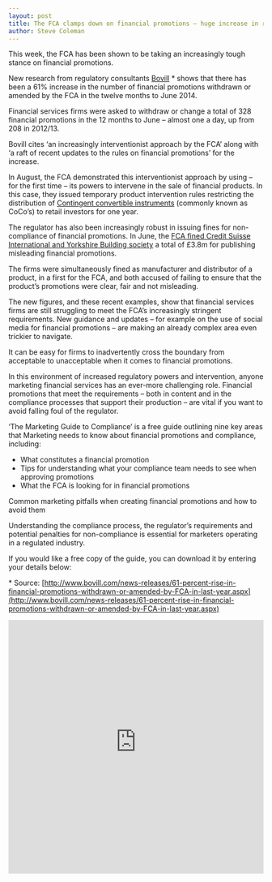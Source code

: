 ```yaml
---
layout: post
title: The FCA clamps down on financial promotions – huge increase in regulator’s interventions 
author: Steve Coleman
---
```

This week, the FCA has been shown to be taking an increasingly tough stance on
financial promotions.

New research from regulatory consultants
[Bovill](http://www.bovill.com/news-releases/61-percent-rise-in-financial-promotions-withdrawn-or-amended-by-FCA-in-last-year.aspx)
\* shows that there has been a 61% increase in the number of financial
promotions withdrawn or amended by the FCA in the twelve months to June 2014.

Financial services firms were asked to withdraw or change a total of 328
financial promotions in the 12 months to June – almost one a day, up from 208
in 2012/13.

Bovill cites ‘an increasingly interventionist approach by the FCA’ along with
‘a raft of recent updates to the rules on financial promotions’ for the
increase.

In August, the FCA demonstrated this interventionist approach by using – for
the first time – its powers to intervene in the sale of financial products. In
this case, they issued temporary product intervention rules restricting the
distribution of 
[Contingent convertible instruments](http://www.fca.org.uk/news/restrictions-in-relation-to-the-retail-distribution-of-contingent-convertible-instruments)
(commonly known as CoCo’s) to retail investors for one year.

The regulator has also been increasingly robust in issuing fines for
non-compliance of financial promotions. In June, the 
[FCA fined Credit Suisse International and Yorkshire Building society](http://www.fca.org.uk/news/fca-fines-credit-suisse-and-yorkshire-building-society-for-financial-promotions-failures)
a total of £3.8m for publishing misleading financial promotions.

The firms were simultaneously fined as manufacturer and distributor of a
product, in a first for the FCA, and both accused of failing to ensure that the
product’s promotions were clear, fair and not misleading.

The new figures, and these recent examples, show that financial services firms
are still struggling to meet the FCA’s increasingly stringent requirements. New
guidance and updates – for example on the use of social media for financial
promotions – are making an already complex area even trickier to navigate.

It can be easy for firms to inadvertently cross the boundary from acceptable to
unacceptable when it comes to financial promotions.

In this environment of increased regulatory powers and intervention, anyone
marketing financial services has an ever-more challenging role. Financial
promotions that meet the requirements – both in content and in the compliance
processes that support their production – are vital if you want to avoid
falling foul of the regulator.

‘The Marketing Guide to Compliance’ is a free guide outlining nine key areas
that Marketing needs to know about financial promotions and compliance,
including:

* What constitutes a financial promotion
* Tips for understanding what your compliance team needs to see when approving
  promotions
* What the FCA is looking for in financial promotions

Common marketing pitfalls when creating financial promotions and how to avoid
them

Understanding the compliance process, the regulator’s requirements and
potential penalties for non-compliance is essential for marketers operating in
a regulated industry.

If you would like a free copy of the guide, you can download it by entering
your details below:

\* Source: [http://www.bovill.com/news-releases/61-percent-rise-in-financial-promotions-withdrawn-or-amended-by-FCA-in-last-year.aspx](http://www.bovill.com/news-releases/61-percent-rise-in-financial-promotions-withdrawn-or-amended-by-FCA-in-last-year.aspx)

<iframe style="border: 0;" src="http://analytics.clickdimensions.com/perivancouk-ack2m/pages/mv6ppekreeoznidz2oo6a.html" frameborder="0" width="100%" height="500px"></iframe>

